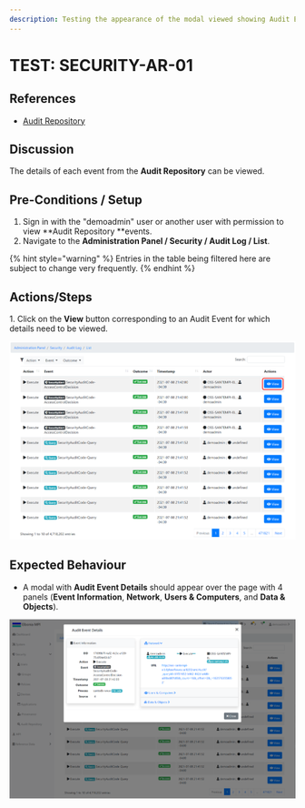 ```yaml
---
description: Testing the appearance of the modal viewed showing Audit Event Details.
---
```


# TEST: SECURITY-AR-01

## References

* [Audit Repository](../../../../../../operations/system-administration/security-administration/audit-repository.md)

## Discussion

The details of each event from the **Audit Repository** can be viewed.

## Pre-Conditions / Setup

1. Sign in with the "demoadmin" user or another user with permission to view **Audit Repository **events.
2. Navigate to the **Administration Panel / Security / Audit Log / List**.&#x20;

{% hint style="warning" %}
Entries in the table being filtered here are subject to change very frequently.
{% endhint %}

## Actions/Steps

&#x20;1\. Click on the **View** button corresponding to an Audit Event for which details need to be viewed.

![](<../../../../../../.gitbook/assets/image (379).png>)

## Expected Behaviour

* A modal with **Audit Event Details** should appear over the page with 4 panels (**Event Information**, **Network**, **Users & Computers**, and **Data & Objects**).

![](<../../../../../../.gitbook/assets/image (365).png>)
